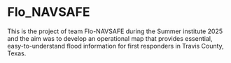 # Flo_NAVSAFE
This is the project of team Flo-NAVSAFE during the Summer institute 2025 and the aim was to develop an operational map that provides essential, easy-to-understand flood information for first responders in Travis County, Texas.  
